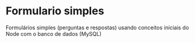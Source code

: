 # Formulario simples
 Formulários simples (perguntas e respostas) usando conceitos iniciais do Node com o banco de dados (MySQL)
